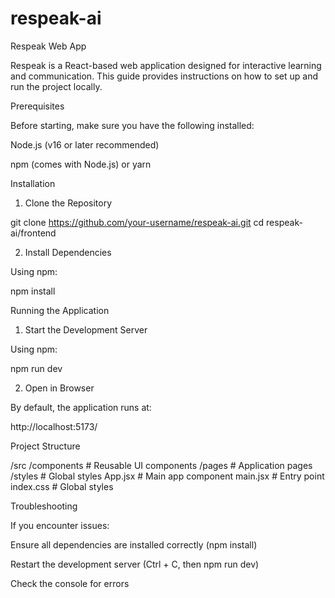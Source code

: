 # respeak-ai
Respeak Web App

Respeak is a React-based web application designed for interactive learning and communication. This guide provides instructions on how to set up and run the project locally.

Prerequisites

Before starting, make sure you have the following installed:

Node.js (v16 or later recommended)

npm (comes with Node.js) or yarn

Installation

1. Clone the Repository

git clone https://github.com/your-username/respeak-ai.git
cd respeak-ai/frontend

2. Install Dependencies

Using npm:

npm install

Running the Application

1. Start the Development Server

Using npm:

npm run dev

2. Open in Browser

By default, the application runs at:

http://localhost:5173/

Project Structure

/src
  /components   # Reusable UI components
  /pages        # Application pages
  /styles       # Global styles
  App.jsx       # Main app component
  main.jsx      # Entry point
  index.css     # Global styles

Troubleshooting

If you encounter issues:

Ensure all dependencies are installed correctly (npm install)

Restart the development server (Ctrl + C, then npm run dev)

Check the console for errors
